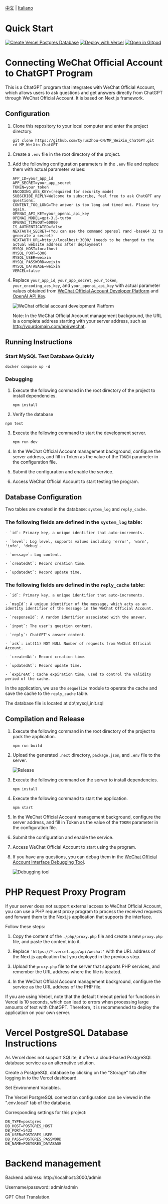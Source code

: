 [中文](README.md) | [Italiano](README.IT.md)

# Quick Start

[![Create Vercel Postgres Database](./public/images/postgreSQL.png)](https://vercel.com/cyruszhou-cn/mp-wei-xin-chat-gpt/stores)   [![Deploy with Vercel](https://vercel.com/button)](https://vercel.com/new/clone?repository-url=https%3A%2F%2Fgithub.com%2FCyrusZhou-CN%2FMP_WeiXin_ChatGPT&env=OPENAI_API_KEY&env=APP_ID&env=APP_SECRET&env=TOKEN&env=NEXTAUTH_URL&env=DB_TYPE&env=DB_HOST&env=DB_PORT&env=DB_USER&env=DB_PASS&env=DB_NAME&repository-name=MP_WeiXin_ChatGPT)  [![Open in Gitpod](https://gitpod.io/button/open-in-gitpod.svg)](https://gitpod.io/#https://github.com/CyrusZhou-CN/MP_WeiXin_ChatGPT)

# Connecting WeChat Official Account to ChatGPT Program

This is a ChatGPT program that integrates with WeChat Official Account, which allows users to ask questions and get answers directly from ChatGPT through WeChat Official Account. It is based on Next.js framework.

## Configuration
1. Clone this repository to your local computer and enter the project directory.

   ```
   git clone https://github.com/CyrusZhou-CN/MP_WeiXin_ChatGPT.git
   cd MP_WeiXin_ChatGPT
   ```

2. Create a `.env` file in the root directory of the project.

3. Add the following configuration parameters in the `.env` file and replace them with actual parameter values:

   ```
   APP_ID=your_app_id
   APP_SECRET=your_app_secret
   TOKEN=your_token
   ENCODING_AES_KEY=(required for security mode)
   SUBSCRIBE_REPLY=Welcome to subscribe, feel free to ask ChatGPT any questions.
   CONTENT_TOO_LONG=The answer is too long and timed out. Please try again.
   OPENAI_API_KEY=your_openai_api_key
   OPENAI_MODEL=gpt-3.5-turbo
   OPENAI_TIMEOUT=60000
   IS_AUTHENTICATED=false
   NEXTAUTH_SECRET=(You can use the command openssl rand -base64 32 to generate a secret)
   NEXTAUTH_URL=http://localhost:3000/ (needs to be changed to the actual website address after deployment)
   MYSQL_HOST=localhost
   MYSQL_PORT=6306
   MYSQL_USER=weixin
   MYSQL_PASSWORD=weixin
   MYSQL_DATABASE=weixin
   VERCEL=false
   ```
   
4. Replace `your_app_id`, `your_app_secret`, `your_token`, `your_encoding_aes_key`, and `your_openai_api_key` with actual parameter values obtained from [WeChat Official Account Developer Platform](https://mp.weixin.qq.com/debug/cgi-bin/sandbox?t=sandbox/login) and [OpenAI API Key](https://platform.openai.com/account/api-keys).

   ![WeChat official account development Platform](./public/images/weixin.jpg)

   Note: In the WeChat Official Account management background, the URL is a complete address starting with your server address, such as http://yourdomain.com/api/wechat.

## Running Instructions
### Start MySQL Test Database Quickly
```
docker compose up -d 
```
### Debugging
1. Execute the following command in the root directory of the project to install dependencies.

   ```
   npm install
   ```
   
2. Verify the database
```
npm test  
```

3. Execute the following command to start the development server.

   ```
   npm run dev
   ```

4. In the WeChat Official Account management background, configure the server address, and fill in Token as the value of the `TOKEN` parameter in the configuration file.

5. Submit the configuration and enable the service.

6. Access WeChat Official Account to start testing the program.

## Database Configuration
Two tables are created in the database: `system_log` and `reply_cache`.

### The following fields are defined in the `system_log` table:
```
- `id`: Primary key, a unique identifier that auto-increments.

- `level`: Log level, supports values including 'error', 'warn', 'info', 'debug'.

- `message`: Log content.

- `createdAt`: Record creation time.

- `updatedAt`: Record update time.
```

### The following fields are defined in the `reply_cache` table:
```
- `id`: Primary key, a unique identifier that auto-increments.

- `msgId`: A unique identifier of the message, which acts as an identity identifier of the message in the WeChat Official Account.

- `responseId`: A random identifier associated with the answer.

- `input`: The user's question content.

- `reply`: ChatGPT's answer content.

- `ask`: int(11) NOT NULL Number of requests from WeChat Official Account.

- `createdAt`: Record creation time.

- `updatedAt`: Record update time.

- `expireAt`: Cache expiration time, used to control the validity period of the cache.
```
In the application, we use the `sequelize` module to operate the cache and save the cache to the `reply_cache` table.

The database file is located at db\mysql_init.sql

## Compilation and Release
1. Execute the following command in the root directory of the project to pack the application.

   ```
   npm run build
   ```

2. Upload the generated `.next` directory, `package.json`, and `.env` file to the server.

   ![Release](./public/images/next.jpg)

3. Execute the following command on the server to install dependencies.

   ```
   npm install
   ```

4. Execute the following command to start the application.

   ```
   npm start
   ```

5. In the WeChat Official Account management background, configure the server address, and fill in Token as the value of the `TOKEN` parameter in the configuration file.

6. Submit the configuration and enable the service.

7. Access WeChat Official Account to start using the program.

8. If you have any questions, you can debug them in the [WeChat Official Account Interface Debugging Tool](https://mp.weixin.qq.com/debug).

   ![Debugging tool](./public/images/wechat_debug.jpg)

# PHP Request Proxy Program
If your server does not support external access to WeChat Official Account, you can use a PHP request proxy program to process the received requests and forward them to the Next.js application that supports the interface.

Follow these steps:

1. Copy the content of the `./php/proxy.php` file and create a new `proxy.php` file, and paste the content into it.

2. Replace `'https://*.vercel.app/api/wechat'` with the URL address of the Next.js application that you deployed in the previous step.

3. Upload the `proxy.php` file to the server that supports PHP services, and remember the URL address where the file is located.

4. In the WeChat Official Account management background, configure the service as the URL address of the PHP file.

If you are using Vercel, note that the default timeout period for functions in Vercel is 10 seconds, which can lead to errors when processing large amounts of text with ChatGPT. Therefore, it is recommended to deploy the application on your own server.

# Vercel PostgreSQL Database Instructions
As Vercel does not support SQLite, it offers a cloud-based PostgreSQL database service as an alternative solution.

Create a PostgreSQL database by clicking on the "Storage" tab after logging in to the Vercel dashboard.

Set Environment Variables.

The Vercel PostgreSQL connection configuration can be viewed in the ".env.local" tab of the database.

Corresponding settings for this project:
```
DB_TYPE=postgres
DB_HOST=POSTGRES_HOST
DB_PORT=5432
DB_USER=POSTGRES_USER
DB_PASS=POSTGRES_PASSWORD
DB_NAME=POSTGRES_DATABASE
```

# Backend management
Backend address: http://localhost:3000/admin

Username/password: admin/admin

GPT Chat Translation.